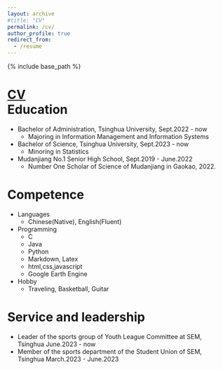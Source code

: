 ```yaml
---
layout: archive
#title: "CV"
permalink: /cv/
author_profile: true
redirect_from:
  - /resume
---
```


{% include base_path %}

[CV](CV_ZJR.pdf)<br/>
Education
======
* Bachelor of Administration, Tsinghua University, Sept.2022 - now
  * Majoring in Information Management and Information Systems
* Bachelor of Science, Tsinghua University, Sept.2023 - now
  * Minoring in Statistics
* Mudanjiang No.1 Senior High School, Sept.2019 - June.2022
  * Number One Scholar of Science of Mudanjiang in Gaokao, 2022.

Competence
======
* Languages
  * Chinese(Native), English(Fluent)
* Programming
  * C
  * Java 
  * Python
  * Markdown, Latex
  * html,css,javascript
  * Google Earth Engine
* Hobby
  * Traveling, Basketball, Guitar
    
Service and leadership
======
* Leader of the sports group of Youth League Committee at SEM, Tsinghua June.2023 - now
* Member of the sports department of the Student Union of SEM, Tsinghua March.2023 - June.2023

